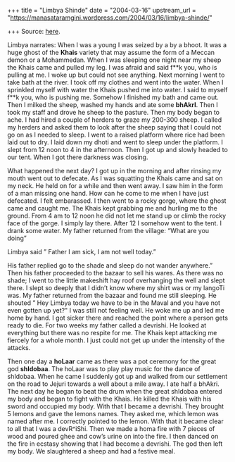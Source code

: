 +++
title = "Limbya Shinde"
date = "2004-03-16"
upstream_url = "https://manasataramgini.wordpress.com/2004/03/16/limbya-shinde/"

+++
Source: [here](https://manasataramgini.wordpress.com/2004/03/16/limbya-shinde/).

Limbya narrates: When I was a young I was seized by a by a bhoot. It was a huge ghost of the **Khais** variety that may assume the form of a Meccan demon or a Mohammedan. When I was sleeping one night near my sheep the Khais came and pulled my leg. I was afraid and said f\*\*k you, who is pulling at me. I woke up but could not see anything. Next morning I went to take bath at the river. I took off my clothes and went into the water. When I sprinkled myself with water the Khais pushed me into water. I said to myself f\*\*k you, who is pushing me. Somehow I finished my bath and came out. Then I milked the sheep, washed my hands and ate some **bhAkrI**. Then I took my staff and drove he sheep to the pasture. Then my body began to ache. I had hired a couple of herders to graze my 200-300 sheep. I called my herders and asked them to look after the sheep saying that I could not go on as I needed to sleep. I went to a raised platform where rice had been laid out to dry. I laid down my dhoti and went to sleep under the platform. I slept from 12 noon to 4 in the afternoon. Then I got up and slowly headed to our tent. When I got there darkness was closing.

What happened the next day? I got up in the morning and after rinsing my mouth went out to defecate. As I was squatting the Khais came and sat on my neck. He held on for a while and then went away. I saw him in the form of a man missing one hand. How can he come to me when I have just defecated. I felt embarassed. I then went to a rocky gorge, where the ghost came and caught me. The Khais kept grabbing me and hurling me to the ground. From 4 am to 12 noon he did not let me stand up or climb the rocky face of the gorge. I simply lay there. After 12 I somehow went to the tent. I drank some water. My father returned from the village: “What are you doing”

Limbya said ” Father I am sick, I am not well today.”  

His father replied go to the shade and sleep do not wander anywhere.” Then his father proceeded to the bazaar to sell his wares. As there was no shade; I went to the little makeshift hay roof overhanging the well and slept there. I slept so deeply that I didn’t know where my shirt was or my langoTi was. My father returned from the bazaar and found me still sleeping. He shouted ” Hey Limbya today we have to be in the Maval and you have not even gotten up yet?" I was still not feeling well. He woke me up and led me home by hand. I got sicker there and reached the point where a person gets ready to die. For two weeks my father called a devrishi. He looked at everything but there was no respite for me. The Khais kept attacking me fiercely for a whole month. I just could not get up under the intensity of the attacks.

Then one day a **hoLaar** came as there was a pot ceremony for the great god **shIdobaa**. The hoLaar was to play play music for the dance of shIdobaa. When he came I suddenly got up and walked from our settlement on the road to Jejuri towards a well about a mile away. I ate half a bhAkri. The next day he began to beat the drum when the great shIdobaa entered my body and began to fight with the Khais. He killed the Khais with his sword and occupied my body. With that I became a devrishi. They brought 5 lemons and gave the lemons names. They asked me, which lemon was named after me. I correctly pointed to the lemon. With that it became clear to all that I was a devR^iShi. Then we made a homa fire with 7 pieces of wood and poured ghee and cow’s urine on into the fire. I then danced on the fire in ecstasy showing that I had become a devrishi. The god then left my body. We slaughtered a sheep and had a festive meal.

